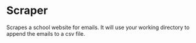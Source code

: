 # Scraper
Scrapes a school website for emails.
It will use your working directory to append the emails to a csv file.
